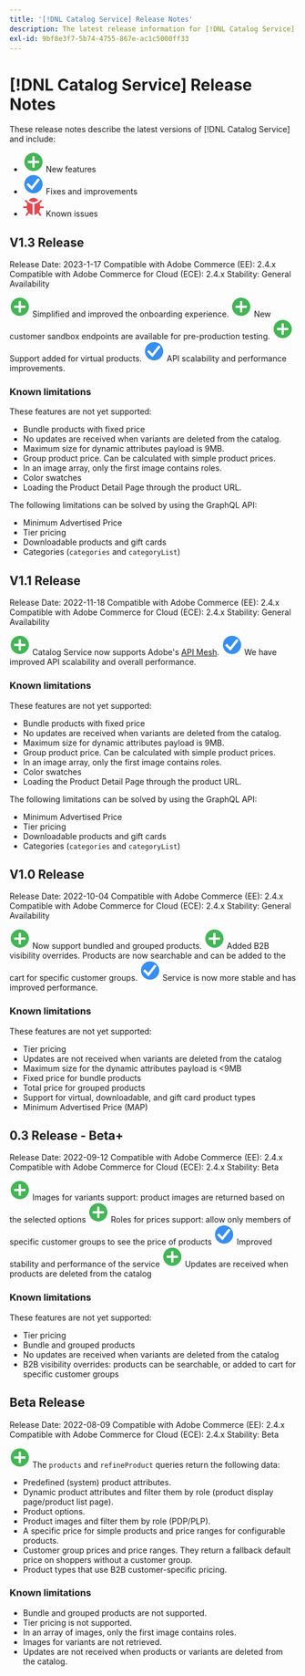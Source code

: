 ```yaml
---
title: '[!DNL Catalog Service] Release Notes'
description: The latest release information for [!DNL Catalog Service] for Adobe Commerce.
exl-id: 9bf8e3f7-5b74-4755-867e-ac1c5000ff33
---
```

# [!DNL Catalog Service] Release Notes

These release notes describe the latest versions of [!DNL Catalog Service] and include:

*  ![New](../assets/new.svg) New features
*  ![Fix](../assets/fix.svg) Fixes and improvements
*  ![Bug](../assets/bug.svg) Known issues

## V1.3 Release

Release Date: 2023-1-17
Compatible with Adobe Commerce (EE): 2.4.x
Compatible with Adobe Commerce for Cloud (ECE): 2.4.x
Stability: General Availability

![New](../assets/new.svg) Simplified and improved the onboarding experience.
![New](../assets/new.svg) New customer sandbox endpoints are available for pre-production testing.
![New](../assets/new.svg) Support added for virtual products.
![Fix](../assets/fix.svg) API scalability and performance improvements.

### Known limitations

These features are not yet supported:

*  Bundle products with fixed price
*  No updates are received when variants are deleted from the catalog.
*  Maximum size for dynamic attributes payload is 9MB.
*  Group product price. Can be calculated with simple product prices.
*  In an image array, only the first image contains roles.
*  Color swatches
*  Loading the Product Detail Page through the product URL.

The following limitations can be solved by using the GraphQL API:

*  Minimum Advertised Price
*  Tier pricing
*  Downloadable products and gift cards
*  Categories (`categories` and `categoryList`)

## V1.1 Release

Release Date: 2022-11-18
Compatible with Adobe Commerce (EE): 2.4.x
Compatible with Adobe Commerce for Cloud (ECE): 2.4.x
Stability: General Availability

![New](../assets/new.svg) Catalog Service now supports Adobe's [API Mesh](https://developer.adobe.com/graphql-mesh-gateway/).
![Fix](../assets/fix.svg) We have improved API scalability and overall performance.

### Known limitations

These features are not yet supported:

*  Bundle products with fixed price
*  No updates are received when variants are deleted from the catalog.
*  Maximum size for dynamic attributes payload is 9MB.
*  Group product price. Can be calculated with simple product prices.
*  In an image array, only the first image contains roles.
*  Color swatches
*  Loading the Product Detail Page through the product URL.

The following limitations can be solved by using the GraphQL API:

*  Minimum Advertised Price
*  Tier pricing
*  Downloadable products and gift cards
*  Categories (`categories` and `categoryList`)

## V1.0 Release

Release Date: 2022-10-04
Compatible with Adobe Commerce (EE): 2.4.x
Compatible with Adobe Commerce for Cloud (ECE): 2.4.x
Stability: General Availability

![New](../assets/new.svg) Now support bundled and grouped products.
![New](../assets/new.svg) Added B2B visibility overrides. Products are now searchable and can be added to the cart for specific customer groups.
![Fix](../assets/fix.svg) Service is now more stable and has improved performance.

### Known limitations

These features are not yet supported:

*  Tier pricing
*  Updates are not received when variants are deleted from the catalog
*  Maximum size for the dynamic attributes payload is <9MB
*  Fixed price for bundle products
*  Total price for grouped products
*  Support for virtual, downloadable, and gift card product types
*  Minimum Advertised Price (MAP)

## 0.3 Release - Beta+

Release Date: 2022-09-12
Compatible with Adobe Commerce (EE): 2.4.x
Compatible with Adobe Commerce for Cloud (ECE): 2.4.x
Stability: Beta

![New](../assets/new.svg) Images for variants support: product images are returned based on the selected options
![New](../assets/new.svg) Roles for prices support: allow only members of specific customer groups to see the price of products
![Fix](../assets/fix.svg) Improved stability and performance of the service
![New](../assets/new.svg) Updates are received when products are deleted from the catalog 

### Known limitations

These features are not yet supported:

*  Tier pricing
*  Bundle and grouped products
*  No updates are received when variants are deleted from the catalog
*  B2B visibility overrides: products can be searchable, or added to cart for specific customer groups

## Beta Release

Release Date: 2022-08-09
Compatible with Adobe Commerce (EE): 2.4.x
Compatible with Adobe Commerce for Cloud (ECE): 2.4.x
Stability: Beta

![New](../assets/new.svg) The `products` and `refineProduct` queries return the following data:

*  Predefined (system) product attributes.
*  Dynamic product attributes and filter them by role (product display page/product list page).
*  Product options.
*  Product images and filter them by role (PDP/PLP).
*  A specific price for simple products and price ranges for configurable products.
*  Customer group prices and price ranges. They return a fallback default price on shoppers without a customer group.
*  Product types that use B2B customer-specific pricing.

### Known limitations

*  Bundle and grouped products are not supported.
*  Tier pricing is not supported.
*  In an array of images, only the first image contains roles.
*  Images for variants are not retrieved.
*  Updates are not received when products or variants are deleted from the catalog.
